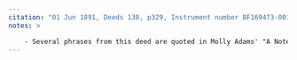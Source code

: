 ```yaml
---
citation: "01 Jun 1891, Deeds 138, p329, Instrument number BF169473-001, Tompkins County Clerk"
notes: >

    - Several phrases from this deed are quoted in Molly Adams' "A Note on Emily Mills," including that the house is "part of the grist mill lot" and that it is "occupied by E. H. Mills as tenant."
---
```



